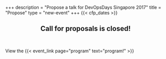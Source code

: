 +++
description = "Propose a talk for DevOpsDays Singapore 2017"
title = "Propose"
type = "new-event"
+++
{{< cfp_dates >}}
<br>
<center>
<h2>Call for proposals is closed!</h2>
</center>
<br>

View the {{< event_link page="program" text="program!" >}}